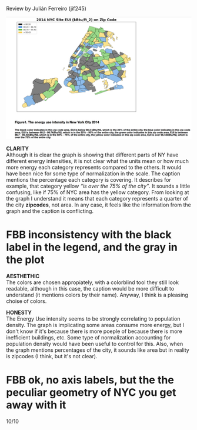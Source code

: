 Review by Julián Ferreiro (jif245)


![Alt text](HW8_Assignment_yt1369.png)

**CLARITY**  
Although it is clear the graph is showing that different parts of NY have different energy intensities, it is not clear what the units mean or how much more energy each category represents compared to the others. It would have been nice for some type of normalization in the scale.
The caption mentions the percentage each category is covering. It describes for example, that category yellow *“is over the 75% of the city”*. It sounds a little confusing, like if 75% of NYC area has the yellow category. 
From looking at the graph I understand it means that each category represents a quarter of the city **zipcodes**, not area. In any case, it feels like the information from the graph and the caption is conflicting. 

# FBB inconsistency with the black label in the legend, and the gray in the plot

**AESTHETHIC**  
The colors are chosen appropiately, with a colorblind tool they still look readable, although in this case, the caption would be more difficult to understand (it mentions colors by their name). Anyway, I think is a pleasing choise of colors.


**HONESTY**  
The Energy Use intensity seems to be strongly correlating to population density. The graph is implicating some areas consume more energy, but I don't know if it's because there is more poeple of because there is more inefficient buildings, etc. Some type of normalization accounting for population density would have been useful to control for this. 
Also, when the graph mentions percentages of the city, it sounds like area but in reality is zipcodes (I think, but it's not clear).

# FBB ok, no axis labels, but the the peculiar geometry of NYC you get away with it

10/10
